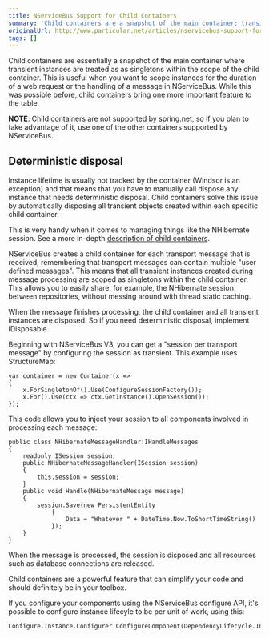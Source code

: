 ```yaml
---
title: NServiceBus Support for Child Containers
summary: 'Child containers are a snapshot of the main container; transient instances are treated as as singletons in the child container. '
originalUrl: http://www.particular.net/articles/nservicebus-support-for-child-containers
tags: []
---
```


Child containers are essentially a snapshot of the main container where transient instances are treated as as singletons within the scope of the child container. This is useful when you want to scope instances for the duration of a web request or the handling of a message in NServiceBus. While this was possible before, child containers bring one more important feature to the table.

**NOTE**: Child containers are not supported by spring.net, so if you plan to take advantage of it, use one of the other containers supported by NServiceBus.

Deterministic disposal
----------------------

Instance lifetime is usually not tracked by the container (Windsor is an exception) and that means that you have to manually call dispose any instance that needs deterministic disposal. Child containers solve this issue by automatically disposing all transient objects created within each specific child container.

This is very handy when it comes to managing things like the NHibernate session. See a more in-depth [description of child containers](http://codebetter.com/jeremymiller/2010/02/10/nested-containers-in-structuremap-2-6-1/).

NServiceBus creates a child container for each transport message that is received, remembering that transport messages can contain multiple
"user defined messages". This means that all transient instances created during message processing are scoped as singletons within the child container. This allows you to easily share, for example, the NHibernate session between repositories, without messing around with thread static caching.

When the message finishes processing, the child container and all transient instances are disposed. So if you need deterministic disposal, implement IDisposable.

Beginning with NServiceBus V3, you can get a "session per transport message" by configuring the session as transient. This example uses StructureMap:

    var container = new Container(x =>
    {
        x.ForSingletonOf().Use(ConfigureSessionFactory());
        x.For().Use(ctx => ctx.GetInstance().OpenSession());
    });

This code allows you to inject your session to all components involved in processing each message:


    public class NHibernateMessageHandler:IHandleMessages
    {
        readonly ISession session;
        public NHibernateMessageHandler(ISession session)
        {
            this.session = session;
        }
        public void Handle(NHibernateMessage message)
        {
            session.Save(new PersistentEntity
                {
                    Data = "Whatever " + DateTime.Now.ToShortTimeString()
                });
        }
    }


When the message is processed, the session is disposed and all resources such as database connections are released.

Child containers are a powerful feature that can simplify your code and should definitely be in your toolbox.

If you configure your components using the NServiceBus configure API, it's possible to configure instance lifecyle to be per unit of work, using this:


    Configure.Instance.Configurer.ConfigureComponent(DependencyLifecycle.InstancePerUnitOfWork);




